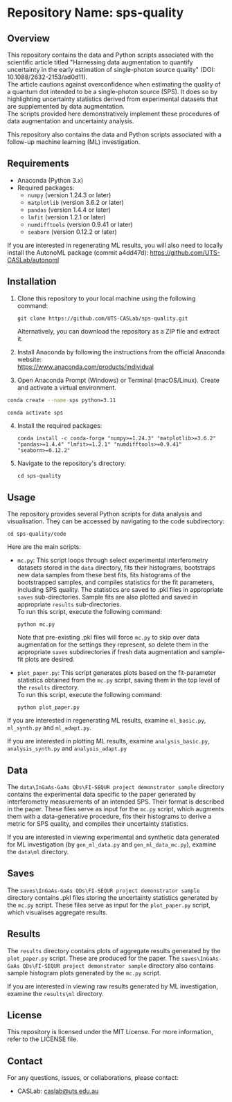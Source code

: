 # Repository Name: sps-quality

## Overview
This repository contains the data and Python scripts associated with the scientific article titled "Harnessing data augmentation to quantify uncertainty in the early estimation of single-photon source quality" (DOI: 10.1088/2632-2153/ad0d11).  
The article cautions against overconfidence when estimating the quality of a quantum dot intended to be a single-photon source (SPS). It does so by highlighting uncertainty statistics derived from experimental datasets that are supplemented by data augmentation.  
The scripts provided here demonstratively implement these procedures of data augmentation and uncertainty analysis.

This repository also contains the data and Python scripts associated with a follow-up machine learning (ML) investigation.

## Requirements
- Anaconda (Python 3.x)
- Required packages:
  - `numpy` (version 1.24.3 or later)
  - `matplotlib` (version 3.6.2 or later)
  - `pandas` (version 1.4.4 or later)
  - `lmfit` (version 1.2.1 or later)
  - `numdifftools` (version 0.9.41 or later)
  - `seaborn` (version 0.12.2 or later)
  
If you are interested in regenerating ML results, you will also need to locally install the AutonoML package (commit a4dd47d): https://github.com/UTS-CASLab/autonoml

## Installation
1. Clone this repository to your local machine using the following command:
   ```
   git clone https://github.com/UTS-CASLab/sps-quality.git
   ```
   Alternatively, you can download the repository as a ZIP file and extract it.

2. Install Anaconda by following the instructions from the official Anaconda website:  
   https://www.anaconda.com/products/individual

3. Open Anaconda Prompt (Windows) or Terminal (macOS/Linux). Create and activate a virtual environment.
  ```bash
  conda create --name sps python=3.11
  
  conda activate sps
  ```

4. Install the required packages:
   ```
   conda install -c conda-forge "numpy>=1.24.3" "matplotlib>=3.6.2" "pandas>=1.4.4" "lmfit>=1.2.1" "numdifftools>=0.9.41" "seaborn>=0.12.2"
   ```

5. Navigate to the repository's directory:
   ```
   cd sps-quality
   ```

## Usage
The repository provides several Python scripts for data analysis and visualisation. They can be accessed by navigating to the code subdirectory:
   ```
   cd sps-quality/code
   ```

Here are the main scripts:

- `mc.py`: This script loops through select experimental interferometry datasets stored in the `data` directory, fits their histograms, bootstraps new data samples from these best fits, fits histograms of the bootstrapped samples, and compiles statistics for the fit parameters, including SPS quality. The statistics are saved to .pkl files in appropriate `saves` sub-directories. Sample fits are also plotted and saved in appropriate `results` sub-directories.  
  To run this script, execute the following command:
  ```
  python mc.py
  ```
  Note that pre-existing .pkl files will force `mc.py` to skip over data augmentation for the settings they represent, so delete them in the appropriate `saves` subdirectories if fresh data augmentation and sample-fit plots are desired.

- `plot_paper.py`: This script generates plots based on the fit-parameter statistics obtained from the `mc.py` script, saving them in the top level of the `results` directory.  
  To run this script, execute the following command:
  ```
  python plot_paper.py
  ```

If you are interested in regenerating ML results, examine `ml_basic.py`, `ml_synth.py` and `ml_adapt.py`.

If you are interested in plotting ML results, examine `analysis_basic.py`, `analysis_synth.py` and `analysis_adapt.py`

## Data
The `data\InGaAs-GaAs QDs\FI-SEQUR project demonstrator sample` directory contains the experimental data specific to the paper generated by interferometry measurements of an intended SPS. Their format is described in the paper. These files serve as input for the `mc.py` script, which augments them with a data-generative procedure, fits their histograms to derive a metric for SPS quality, and compiles their uncertainty statistics.

If you are interested in viewing experimental and synthetic data generated for ML investigation (by `gen_ml_data.py` and `gen_ml_data_mc.py`), examine the `data\ml` directory.

## Saves
The `saves\InGaAs-GaAs QDs\FI-SEQUR project demonstrator sample` directory contains .pkl files storing the uncertainty statistics generated by the `mc.py` script. These files serve as input for the `plot_paper.py` script, which visualises aggregate results.

## Results
The `results` directory contains plots of aggregate results generated by the `plot_paper.py` script. These are produced for the paper. The `saves\InGaAs-GaAs QDs\FI-SEQUR project demonstrator sample` directory also contains sample histogram plots generated by the `mc.py` script.

If you are interested in viewing raw results generated by ML investigation, examine the `results\ml` directory.

## License
This repository is licensed under the MIT License. For more information, refer to the LICENSE file.

## Contact
For any questions, issues, or collaborations, please contact:
- CASLab: [caslab@uts.edu.au](mailto:caslab@uts.edu.au)